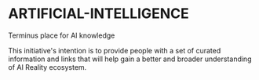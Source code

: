 # ARTIFICIAL-INTELLIGENCE
Terminus place for AI knowledge

This initiative's intention is to provide people with a set of curated information and links that will help gain a better and broader understanding of AI Reality ecosystem.
